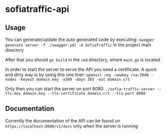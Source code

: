 # sofiatraffic-api

## Usage
You can generate/update the auto generated code by executing:
`swagger generate server -f ./swagger.yml -A SofiaTraffic`
in the project main directory

After that you should `go build` in the `cmd` directory, where `main.go` is located

In order to start the server to serve the API you need a certificate.
A quick and dirty way is by using this one liner:
`openssl req -newkey rsa:2048 -nodes -keyout domain.key -x509 -days 365 -out domain.crt`

Only then you can start the server on port 8080:
`./sofia-traffic-server --tls-key domain.key --tls-certificate domain.crt --tls-port 8080`

## Documentation
Currently the documentation of the API can be found on `https://localhost:8080/v1/docs`
only when the server is running
